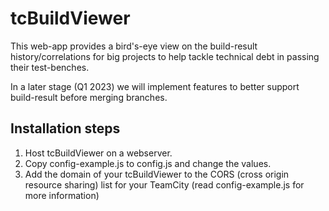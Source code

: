 # tcBuildViewer

This web-app provides a bird's-eye view on the build-result history/correlations for big projects to help tackle technical debt in passing their test-benches.

In a later stage (Q1 2023) we will implement features to better support build-result before merging branches.

## Installation steps
1. Host tcBuildViewer on a webserver.
1. Copy config-example.js to config.js and change the values.
1. Add the domain of your tcBuildViewer to the CORS (cross origin resource sharing) list for your TeamCity (read config-example.js for more information)
